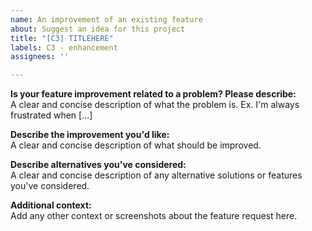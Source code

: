 ```yaml
---
name: An improvement of an existing feature
about: Suggest an idea for this project
title: "[C3] TITLEHERE"
labels: C3 - enhancement
assignees: ''

---
```


**Is your feature improvement related to a problem? Please describe:**  
A clear and concise description of what the problem is. Ex. I'm always frustrated when [...]

**Describe the improvement you'd like:**  
A clear and concise description of what should be improved.

**Describe alternatives you've considered:**  
A clear and concise description of any alternative solutions or features you've considered.

**Additional context:**  
Add any other context or screenshots about the feature request here.
